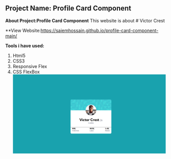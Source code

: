 ## **Project Name: Profile  Card Component**

**About  Project:Profile  Card Component**
This website is about # Victor Crest

**View Website:https://saiemhossain.github.io/profile-card-component-main/

**Tools i have used:**

 1. Html5
 2. CSS3
 3. Responsive Flex
4.  CSS FlexBox
![enter image description here](https://github.com/Saiemhossain/profile-card-component-main/blob/main/images/Coverpic.png?raw=true)


